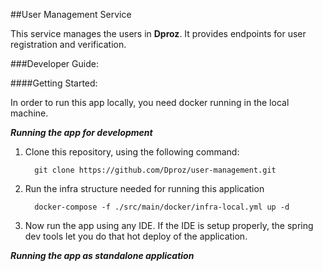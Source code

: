 ##User Management Service

This service manages the users in **Dproz**. It provides endpoints
for user registration and verification.




###Developer Guide:  

####Getting Started:

In order to run this app locally, you need docker running in the local machine.

***Running the app for development***
1. Clone this repository, using the following command:

    ```
      git clone https://github.com/Dproz/user-management.git
    ``` 

2. Run the infra structure needed for running this application

    ```
      docker-compose -f ./src/main/docker/infra-local.yml up -d 
    ``` 
    
3. Now run the app using any IDE. If the IDE is setup properly, the spring dev tools let you do that hot deploy of the application.


***Running the app as standalone application***    